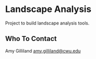 Landscape Analysis
==============

Project to build landscape analysis tools.

Who To Contact
-------------

Amy Gilliland <amy.gilliland@cwu.edu>
